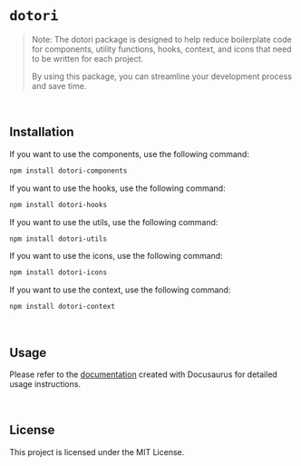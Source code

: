 # `dotori`

> Note: The dotori package is designed to help reduce boilerplate code for components, utility functions, hooks, context, and icons that need to be written for each project.
>
> By using this package, you can streamline your development process and save time.

<br>

## Installation

If you want to use the components, use the following command:

```bash
npm install dotori-components
```

If you want to use the hooks, use the following command:

```bash
npm install dotori-hooks
```

If you want to use the utils, use the following command:

```bash
npm install dotori-utils
```

If you want to use the icons, use the following command:

```bash
npm install dotori-icons
```

If you want to use the context, use the following command:

```bash
npm install dotori-context
```

<br>

## Usage

Please refer to the [documentation](https://dotori-docs.netlify.app/) created with Docusaurus for detailed usage instructions.

<br>

## License

This project is licensed under the MIT License.
